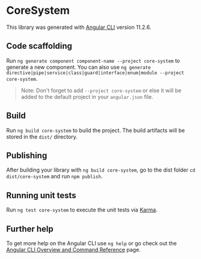 # CoreSystem

This library was generated with [Angular CLI](https://github.com/angular/angular-cli) version 11.2.6.

## Code scaffolding

Run `ng generate component component-name --project core-system` to generate a new component. You can also use `ng generate directive|pipe|service|class|guard|interface|enum|module --project core-system`.
> Note: Don't forget to add `--project core-system` or else it will be added to the default project in your `angular.json` file. 

## Build

Run `ng build core-system` to build the project. The build artifacts will be stored in the `dist/` directory.

## Publishing

After building your library with `ng build core-system`, go to the dist folder `cd dist/core-system` and run `npm publish`.

## Running unit tests

Run `ng test core-system` to execute the unit tests via [Karma](https://karma-runner.github.io).

## Further help

To get more help on the Angular CLI use `ng help` or go check out the [Angular CLI Overview and Command Reference](https://angular.io/cli) page.
